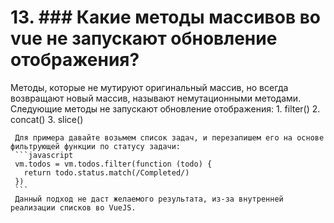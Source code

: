 # 13.  ### Какие методы массивов во vue не запускают обновление отображения?

Методы, которые не мутируют оригинальный массив, но всегда возвращают новый массив, называют немутационными методами. Следующие методы не запускают обновление отображения:
     1. filter()
     2. concat()
     3. slice()

     Для примера давайте возьмем список задач, и перезапишем его на основе фильтрующей функции по статусу задачи:
     ```javascript
     vm.todos = vm.todos.filter(function (todo) {
       return todo.status.match(/Completed/)
     })
     ```
     Данный подход не даст желаемого результата, из-за внутренней реализации списков во VueJS.
